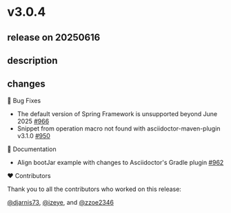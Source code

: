 # v3.0.4

## release on 20250616
## description
## changes
🐞 Bug Fixes

* The default version of Spring Framework is unsupported beyond June 2025 <a href="https://github.com/spring-projects/spring-restdocs/issues/966" data-hovercard-type="issue" data-hovercard-url="/spring-projects/spring-restdocs/issues/966/hovercard">#966</a>
* Snippet from operation macro not found with asciidoctor-maven-plugin v3.1.0 <a href="https://github.com/spring-projects/spring-restdocs/issues/950" data-hovercard-type="issue" data-hovercard-url="/spring-projects/spring-restdocs/issues/950/hovercard">#950</a>

📔 Documentation

* Align bootJar example with changes to Asciidoctor's Gradle plugin <a href="https://github.com/spring-projects/spring-restdocs/pull/962" data-hovercard-type="pull_request" data-hovercard-url="/spring-projects/spring-restdocs/pull/962/hovercard">#962</a>

❤️ Contributors

Thank you to all the contributors who worked on this release:

<a class="user-mention notranslate" data-hovercard-type="user" data-hovercard-url="/users/djarnis73/hovercard" data-octo-click="hovercard-link-click" data-octo-dimensions="link_type:self" href="https://github.com/djarnis73">@djarnis73</a>, <a class="user-mention notranslate" data-hovercard-type="user" data-hovercard-url="/users/izeye/hovercard" data-octo-click="hovercard-link-click" data-octo-dimensions="link_type:self" href="https://github.com/izeye">@izeye</a>, and <a class="user-mention notranslate" data-hovercard-type="user" data-hovercard-url="/users/zzoe2346/hovercard" data-octo-click="hovercard-link-click" data-octo-dimensions="link_type:self" href="https://github.com/zzoe2346">@zzoe2346</a>

